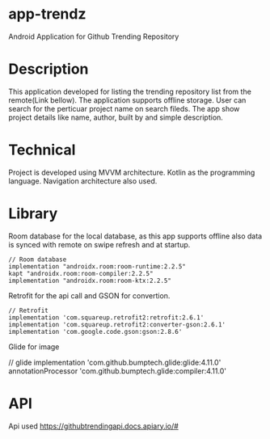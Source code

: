 # app-trendz
Android Application for Github Trending Repository

# Description
This application developed for listing the trending repository list from the remote(Link bellow). The application supports offline storage. User can search for the 
perticuar project name on search fileds. The app show project details like name, author, built by and simple description.


# Technical 
Project is developed using MVVM architecture.
Kotlin as the programming language.
Navigation architecture also used.

# Library

Room database for the local database, as this app supports offline also data is synced with remote on swipe refresh and at startup.

    // Room database
    implementation "androidx.room:room-runtime:2.2.5"
    kapt "androidx.room:room-compiler:2.2.5"
    implementation "androidx.room:room-ktx:2.2.5"

Retrofit for the api call and GSON for convertion.

    // Retrofit
    implementation 'com.squareup.retrofit2:retrofit:2.6.1'
    implementation 'com.squareup.retrofit2:converter-gson:2.6.1'
    implementation 'com.google.code.gson:gson:2.8.6'

Glide for image

   // glide
    implementation 'com.github.bumptech.glide:glide:4.11.0'
    annotationProcessor 'com.github.bumptech.glide:compiler:4.11.0'
    
 # API
 
 Api used https://githubtrendingapi.docs.apiary.io/#
 
 
 
 
